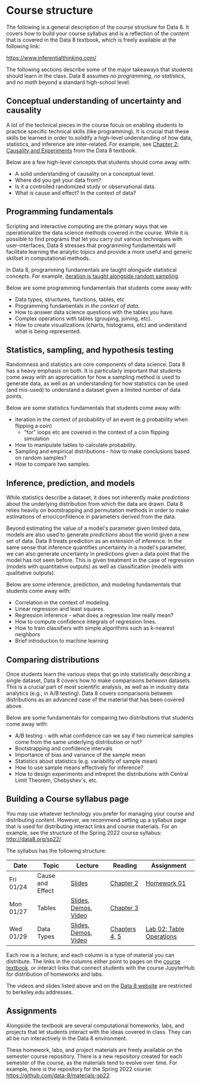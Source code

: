 # Course structure

The following is a general description of the course structure for Data 8.
It covers how to build your course syllabus and is a reflection of the content that is covered in the Data 8
textbook, which is freely available at the following link:

<https://www.inferentialthinking.com/>

The following sections describe some of the major takeaways that students
should learn in the class. Data 8 assumes *no programming*,
*no statistics*, and *no math* beyond a standard high-school level.

## Conceptual understanding of uncertainty and causality

A lot of the technical pieces in the course focus on enabling students to practice
specific technical skills (like programming). It is crucial that these skills
be learned in order to solidify a high-level understanding of how data, statistics,
and inference are inter-related. For example, see
[Chapter 2: Causality and Experiments](https://www.inferentialthinking.com/chapters/02/causality-and-experiments.html)
from the Data 8 textbook.

Below are a few high-level concepts that students should come away with:

* A solid understanding of causality on a conceptual level.
* Where did you get your data from?
* Is it a controlled randomized study or observational data.
* What is cause and effect? In the context of data?

## Programming fundamentals

Scripting and interactive computing are the primary ways that we operationalize
the data science methods covered in the course. While it is possible to find
programs that let you carry out various techniques with user-interfaces, Data 8
stresses that programming fundamentals will facilitate learning the analytic
topics and provide a more useful and generic skillset in computational methods.

In Data 8, programming fundamentals are taught *alongside* statistical concepts.
For example, [iteration is taught alongside random sampling](https://www.inferentialthinking.com/chapters/09/2/iteration.html).

Below are some programming fundamentals that students come away with:

* Data types, structures, functions, tables, etc
* Programming fundamentals *in the context of data*.
* How to answer data science questions with the tables you have.
* Complex operations with tables (grouping, joining, etc).
* How to create visualizations (charts, histograms, etc) and understand what is being represented.

## Statistics, sampling, and hypothesis testing

Randomness and statistics are core components of data science. Data 8
has a heavy emphasis on both. It is particularly important that students come
away with an appreciation for how a sampling method is
used to generate data, as well as an understanding for how statistics can
be used (and mis-used) to understand a dataset given a limited number
of data points.

Below are some statistics fundamentals that students come away with:

* Iteration in the context of probability of an event (e.g probability when flipping a coin)
  * "for" loops etc are covered in the context of a coin flipping simulation
* How to manipulate tables to calculate probability.
* Sampling and empirical distributions - how to make conclusions based on random samples?
* How to compare two samples.

## Inference, prediction, and models

While statistics describe a dataset, it does not inherently make *predictions*
about the underlying distribution from which the data are drawn. Data 8 relies
heavily on bootstrapping and permutation methods in order to make estimations
of error/confidence in parameters derived from the data.

Beyond estimating the value of a model's parameter given limited data, models
are also used to generate *predictions* about the world given a new set of
data. Data 8 treats prediction as an extension of inference. In the same
sense that inference quantifies uncertainty in a model's parameter, we can also
generate uncertainty in predictions given a data point that the model has not
seen before. This is given treatment in the case of regression (models with quantitative outputs)
as well as classification (models with qualitative outputs).

Below are some inference, prediction, and modeling fundamentals that students come away with:

* Correlation in the context of modeling.
* Linear regression and least squares.
* Regression inference - what does a regression line really mean?
* How to compute confidence integrals of regression lines.
* How to train classifiers with simple algorithms such as k-nearest neighbors
* Brief introduction to machine learning

## Comparing distributions

Once students learn the various steps that go into statistically describing a
single dataset, Data 8 covers how to make comparisons *between* datasets. This
is a crucial part of most scientific analysis, as well as in industry data
analytics (e.g., in A/B testing). Data 8 covers comparisons between distributions
as an advanced case of the material that has been covered above.

Below are some fundamentals for comparing two distributions that students come away with:

* A/B testing - with what confidence can we say if two numerical samples come from the same underlying distribution or not?
* Bootstrapping and confidence intervals
* Importance of bias and variance of the sample mean
* Statistics about statistics (e.g. variability of sample mean)
* How to use sample means effectively for inference?
* How to design experiments and intrepret the distributions with Central Limit Theorem, Chebyshev's, etc.

## Building a Course syllabus page

You may use whatever technology you prefer for managing your course and
distributing content. However, we recommend setting up a syllabus page that
is used for distributing interact links and course materials. For an example,
see the structure of the Spring 2022 course syllabus: <http://data8.org/sp22/>

The syllabus has the following structure:

| Date          | Topic | Lecture  | Reading | Assignment
| ------------- | ----- | -------  | ------- | ----------
| Fri 01/24 | Cause and Effect | [Slides](https://docs.google.com/presentation/d/1lSwG_uGwQRL3oGQnmn7aphxYZlzX0G0KHeyNM-cNZb4/edit?usp=sharing) | [Chapter 2](https://www.inferentialthinking.com/chapters/02/causality-and-experiments.html) | [Homework 01](http://datahub.berkeley.edu/hub/user-redirect/git-sync?repo=https://github.com/data-8/materials-sp20&subPath=materials/sp20/hw/hw01/hw01.ipynb)
| Mon 01/27 | Tables | [Slides](https://docs.google.com/presentation/d/1jn2X5JtbOqOfiBa_QdV2ITw491dhRdxIvKR0bR1tWUk/edit?usp=sharing), [Demos](http://datahub.berkeley.edu/hub/user-redirect/git-sync?repo=https://github.com/data-8/materials-sp20&subPath=lec/lec03.ipynb), [Video](https://www.youtube.com/watch?v=BW9XcOG8jag) | [Chapter 3](https://www.inferentialthinking.com/chapters/03/programming-in-python.html)| |
| Wed 01/29 | Data Types |  [Slides](https://docs.google.com/presentation/d/1TjU8ismB9qSrWAivDq2HvuYy68sRTE_Q_V3gPcHP0qQ/edit?usp=sharing), [Demos](http://datahub.berkeley.edu/hub/user-redirect/git-sync?repo=https://github.com/data-8/materials-sp20&subPath=lec/lec04.ipynb), [Video](http://youtube.com/watch?v=F3krVj7GkI0) | [Chapters 4](https://www.inferentialthinking.com/chapters/04/data-types.html), [5](https://www.inferentialthinking.com/chapters/05/sequences.html)| [Lab 02: Table Operations](http://datahub.berkeley.edu/hub/user-redirect/git-sync?repo=https://github.com/data-8/materials-sp20&subPath=materials/sp20/lab/lab02/lab02.ipynb)

Each row is a lecture, and each column is a type of material you can distribute.
The links in the columns either point to pages on the [course textbook](https://inferentialthinking.com).
or interact links that connect students with the course JupyterHub for distribution of homeworks and labs.

The videos and slides listed above and on the [Data 8 website](http://data8.org/sp22/) are restricted to berkeley.edu addresses.

## Assignments

Alongside the textbook are several computational homeworks, labs, and projects that let students interact with the
ideas covered in class. They can all be run interactively in the Data 8 environment.

These homework, labs, and project materials are freely available on the semester course repository.
There is a new repository created for each semester of the course, as the materials
tend to evolve over time. For example, here is the repository for the Spring 2022 course: <https://github.com/data-8/materials-sp22>
